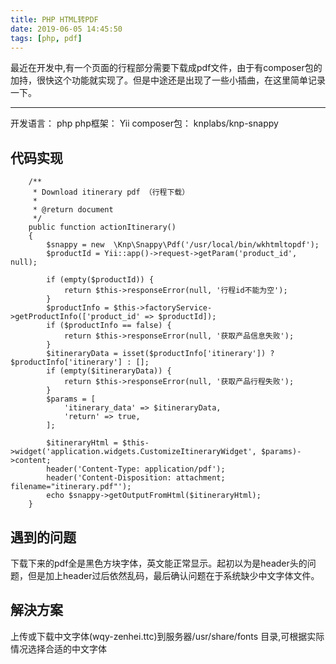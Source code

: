 ```yaml
---
title: PHP HTML转PDF
date: 2019-06-05 14:45:50
tags: [php, pdf]
---
```


最近在开发中,有一个页面的行程部分需要下载成pdf文件，由于有composer包的加持，很快这个功能就实现了。但是中途还是出现了一些小插曲，在这里简单记录一下。

--------------


开发语言： php 
php框架： Yii
composer包： knplabs/knp-snappy


## 代码实现

```
    /**
     * Download itinerary pdf （行程下载）
     *
     * @return document
     */
    public function actionItinerary()
    {
        $snappy = new  \Knp\Snappy\Pdf('/usr/local/bin/wkhtmltopdf');
        $productId = Yii::app()->request->getParam('product_id', null);

        if (empty($productId)) {
            return $this->responseError(null, '行程id不能为空');
        }
        $productInfo = $this->factoryService->getProductInfo(['product_id' => $productId]);
        if ($productInfo == false) {
            return $this->responseError(null, '获取产品信息失败');
        }
        $itineraryData = isset($productInfo['itinerary']) ? $productInfo['itinerary'] : [];
        if (empty($itineraryData)) {
            return $this->responseError(null, '获取产品行程失败');
        }
        $params = [
            'itinerary_data' => $itineraryData,
            'return' => true,
        ];

        $itineraryHtml = $this->widget('application.widgets.CustomizeItineraryWidget', $params)->content;
        header('Content-Type: application/pdf');
        header('Content-Disposition: attachment; filename="itinerary.pdf"');
        echo $snappy->getOutputFromHtml($itineraryHtml);
    }

```

## 遇到的问题

下载下来的pdf全是黑色方块字体，英文能正常显示。起初以为是header头的问题，但是加上header过后依然乱码，最后确认问题在于系统缺少中文字体文件。


## 解決方案

上传或下载中文字体(wqy-zenhei.ttc)到服务器/usr/share/fonts 目录,可根据实际情况选择合适的中文字体





